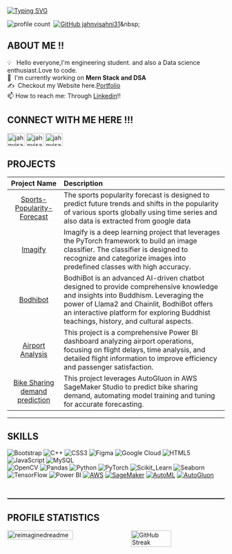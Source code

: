 [![Typing SVG](https://readme-typing-svg.herokuapp.com?color=D73A7B&size=29&multiline=true&width=700&lines=Welcome+To+Jahnvi+sahni's+GitHub+Profile+I+am+a+data+science+enthusiast)](https://git.io/typing-svg)


![profile count](https://komarev.com/ghpvc/?username=jahnvisahni31&label=Profile%20views&color=0e75b6&style=flat)&nbsp;
[![GitHub jahnvisahni31](https://img.shields.io/github/followers/jahnvisahni31?label=follow&style=social)]([https://github.com/avinash201199](https://github.com/jahnvisahni31))&nbsp;



## ABOUT ME !!

💡 &nbsp; Hello everyone,I'm engineering student. and also a Data science enthusiast.Love to code.\
🌱 &nbsp;I'm currently working on **Mern Stack and DSA**\
✍️ &nbsp;Checkout my Website here.[Portfolio](https://jahnvisahni.vercel.app/)\
📫 How to reach me: Through [Linkedin](https://www.linkedin.com/in/jahnvisahni31/)!!






## CONNECT WITH ME HERE !!!

<p align="left">
<a href="https://linkedin.com/in/jahnvisahni31" target="blank"><img align="center" src="https://raw.githubusercontent.com/rahuldkjain/github-profile-readme-generator/master/src/images/icons/Social/linked-in-alt.svg" alt="jahnvisahni31" height="30" width="40" /></a>
<a href="https://leetcode.com/u/jahnvisahni98/" target="blank"><img align="center" src="https://raw.githubusercontent.com/rahuldkjain/github-profile-readme-generator/master/src/images/icons/Social/leet-code.svg" alt="jahnvisahni98" height="30" width="40" /></a>
<a href="https://www.geeksforgeeks.org/user/jahnvisahni98/?utm_source=geeksforgeeks&utm_medium=my_profile&utm_campaign=auth_user" target="blank"><img align="center" src="https://raw.githubusercontent.com/rahuldkjain/github-profile-readme-generator/master/src/images/icons/Social/geeks-for-geeks.svg" alt="jahnvisahni98" height="30" width="40" /></a>
 
</p
 <br>

 


## PROJECTS

| Project Name      | Description | 
| :---:        |    :----   |  
| [Sports-Popularity-Forecast](https://github.com/jahnvisahni31/Sports-Popularity-Forecast)   |The sports popularity forecast is designed to predict future trends and shifts in the popularity of various sports globally using time series and also data is extracted from google data | 
| [Imagify ](https://github.com/jahnvisahni31/Imagify) |Imagify is a deep learning project that leverages the PyTorch framework to build an image classifier. The classifier is designed to recognize and categorize images into predefined classes with high accuracy. |
| [Bodhibot ](https://github.com/jahnvisahni31/BodhiBot) |BodhiBot is an advanced AI-driven chatbot designed to provide comprehensive knowledge and insights into Buddhism. Leveraging the power of Llama2 and Chainlit, BodhiBot offers an interactive platform for exploring Buddhist teachings, history, and cultural aspects. |
| [Airport Analysis ](https://github.com/jahnvisahni31/Airport_analysis) |This project is a comprehensive Power BI dashboard analyzing airport operations, focusing on flight delays, time analysis, and detailed flight information to improve efficiency and passenger satisfaction. |
| [Bike Sharing demand prediction](https://github.com/jahnvisahni31/predict_bike_sharing_with_autogluon) |This project leverages AutoGluon in AWS SageMaker Studio to predict bike sharing demand, automating model training and tuning for accurate forecasting. |


<hr>

## SKILLS

![Bootstrap](https://img.shields.io/badge/Bootstrap-7952B3?style=for-the-badge&logo=bootstrap&logoColor=white)
![C++](https://img.shields.io/badge/C++-00599C?style=for-the-badge&logo=cplusplus&logoColor=white)
![CSS3](https://img.shields.io/badge/CSS3-1572B6?style=for-the-badge&logo=css3&logoColor=white)
![Figma](https://img.shields.io/badge/Figma-F24E1E?style=for-the-badge&logo=figma&logoColor=white)
![Google Cloud](https://img.shields.io/badge/Google_Cloud-4285F4?style=for-the-badge&logo=google-cloud&logoColor=white)
![HTML5](https://img.shields.io/badge/HTML5-E34F26?style=for-the-badge&logo=html5&logoColor=white)
![JavaScript](https://img.shields.io/badge/JavaScript-F7DF1E?style=for-the-badge&logo=javascript&logoColor=black)
![MySQL](https://img.shields.io/badge/MySQL-4479A1?style=for-the-badge&logo=mysql&logoColor=white)
<br>
![OpenCV](https://img.shields.io/badge/OpenCV-5C3EE8?style=for-the-badge&logo=opencv&logoColor=white)
![Pandas](https://img.shields.io/badge/Pandas-150458?style=for-the-badge&logo=pandas&logoColor=white)
![Python](https://img.shields.io/badge/Python-3776AB?style=for-the-badge&logo=python&logoColor=white)
![PyTorch](https://img.shields.io/badge/PyTorch-EE4C2C?style=for-the-badge&logo=pytorch&logoColor=white)
![Scikit_Learn](https://img.shields.io/badge/Scikit_Learn-F7931E?style=for-the-badge&logo=scikit-learn&logoColor=white)
![Seaborn](https://img.shields.io/badge/Seaborn-76B900?style=for-the-badge&logo=seaborn&logoColor=white)
![TensorFlow](https://img.shields.io/badge/TensorFlow-FF6F00?style=for-the-badge&logo=tensorflow&logoColor=white)
![Power BI](https://img.shields.io/badge/Power%20BI-F2C811?style=for-the-badge&logo=power-bi&logoColor=black)
[![AWS](https://img.shields.io/badge/AWS-FF9900?style=for-the-badge&logo=amazon-aws&logoColor=white)](#)
[![SageMaker](https://img.shields.io/badge/SageMaker-232F3E?style=for-the-badge&logo=amazon-sagemaker&logoColor=white)](#)
[![AutoML](https://img.shields.io/badge/AutoML-00CFFF?style=for-the-badge&logo=automl&logoColor=white)](#)
[![AutoGluon](https://img.shields.io/badge/AutoGluon-333333?style=for-the-badge&logo=autogluon&logoColor=white)](#)

<br/>
<hr style="border:0.3px solid gray"> </hr>

## PROFILE STATISTICS

<div style="display: flex; justify-content: space-between;">
    <img src="https://myreadme.vercel.app/api/embed/jahnvisahni31?panels=userstatistics,toplanguages,commitgraph" alt="reimaginedreadme" style="width: 55%;/>
    <a href="https://git.io/streak-stats">
       <img src="https://streak-stats.demolab.com?user=jahnvisahni31&theme=dark&hide_border=true&hide_longest_streak=true" alt="GitHub Streak" style="width: 43%;"/>
    </a>
</div>

<br>
